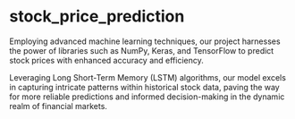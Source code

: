 # stock_price_prediction

Employing advanced machine learning techniques, our project harnesses the power of libraries such as NumPy, Keras, and TensorFlow to predict stock prices with enhanced accuracy and efficiency.

Leveraging Long Short-Term Memory (LSTM) algorithms, our model excels in capturing intricate patterns within historical stock data, paving the way for more reliable predictions and informed decision-making in the dynamic realm of financial markets.
